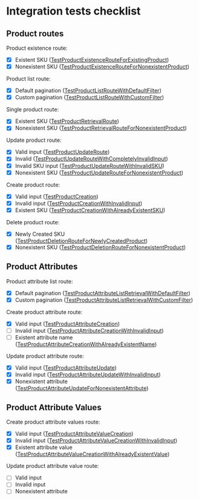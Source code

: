 # Integration tests checklist

## Product routes

Product existence route:

- [x] Existent SKU ([TestProductExistenceRouteForExistingProduct](https://github.com/verygoodsoftwarenotvirus/dairycart/blob/master/integration_tests/main_test.go#L75))
- [x] Nonexistent SKU ([TestProductExistenceRouteForNonexistentProduct](https://github.com/verygoodsoftwarenotvirus/dairycart/blob/master/integration_tests/main_test.go#L85))

Product list route:

- [x] Default pagination ([TestProductListRouteWithDefaultFilter](https://github.com/verygoodsoftwarenotvirus/dairycart/blob/master/integration_tests/main_test.go#L117))
- [x] Custom pagination ([TestProductListRouteWithCustomFilter](https://github.com/verygoodsoftwarenotvirus/dairycart/blob/master/integration_tests/main_test.go#L128))

Single product route:

- [x] Existent SKU ([TestProductRetrievalRoute](https://github.com/verygoodsoftwarenotvirus/dairycart/blob/master/integration_tests/main_test.go#L105))
- [x] Nonexistent SKU ([TestProductRetrievalRouteForNonexistentProduct](https://github.com/verygoodsoftwarenotvirus/dairycart/blob/master/integration_tests/main_test.go#L95))

Update product route:

- [x] Valid input ([TestProductUpdateRoute](https://github.com/verygoodsoftwarenotvirus/dairycart/blob/master/integration_tests/main_test.go#L143))
- [x] Invalid  ([TestProductUpdateRouteWithCompletelyInvalidInput](https://github.com/verygoodsoftwarenotvirus/dairycart/blob/master/integration_tests/main_test.go#L156))
- [x] Invalid SKU input ([TestProductUpdateRouteWithInvalidSKU](https://github.com/verygoodsoftwarenotvirus/dairycart/blob/master/integration_tests/main_test.go#L167))
- [x] Nonexistent SKU ([TestProductUpdateRouteForNonexistentProduct](https://github.com/verygoodsoftwarenotvirus/dairycart/blob/master/integration_tests/main_test.go#L175))

Create product route:

- [x] Valid input ([TestProductCreation](https://github.com/verygoodsoftwarenotvirus/dairycart/blob/master/integration_tests/main_test.go#L186))
- [x] Invalid input ([TestProductCreationWithInvalidInput](https://github.com/verygoodsoftwarenotvirus/dairycart/blob/master/integration_tests/main_test.go#L210))
- [x] Existent SKU ([TestProductCreationWithAlreadyExistentSKU](https://github.com/verygoodsoftwarenotvirus/dairycart/blob/master/integration_tests/main_test.go#L198))

Delete product route:

- [x] Newly Created SKU ([TestProductDeletionRouteForNewlyCreatedProduct](https://github.com/verygoodsoftwarenotvirus/dairycart/blob/master/integration_tests/main_test.go#L364))
- [x] Nonexistent SKU ([TestProductDeletionRouteForNonexistentProduct](https://github.com/verygoodsoftwarenotvirus/dairycart/blob/master/integration_tests/main_test.go#L354))

## Product Attributes

Product attribute list route:

- [x] Default pagination ([TestProductAttributeListRetrievalWithDefaultFilter](https://github.com/verygoodsoftwarenotvirus/dairycart/blob/master/integration_tests/main_test.go#L221))
- [x] Custom pagination ([TestProductAttributeListRetrievalWithCustomFilter](https://github.com/verygoodsoftwarenotvirus/dairycart/blob/master/integration_tests/main_test.go#L232))

Create product attribute route:

- [x] Valid input ([TestProductAttributeCreation](https://github.com/verygoodsoftwarenotvirus/dairycart/blob/master/integration_tests/main_test.go#L247))
- [ ] Invalid input ([TestProductAttributeCreationWithInvalidInput](https://github.com/verygoodsoftwarenotvirus/dairycart/blob/master/integration_tests/main_test.go#L259))
- [ ] Existent attribute name ([TestProductAttributeCreationWithAlreadyExistentName](https://github.com/verygoodsoftwarenotvirus/dairycart/blob/master/integration_tests/main_test.go#L270))

Update product attribute route:

- [x] Valid input ([TestProductAttributeUpdate](https://github.com/verygoodsoftwarenotvirus/dairycart/blob/master/integration_tests/main_test.go#L282))
- [x] Invalid input ([TestProductAttributeUpdateWithInvalidInput](https://github.com/verygoodsoftwarenotvirus/dairycart/blob/master/integration_tests/main_test.go#L294))
- [x] Nonexistent attribute ([TestProductAttributeUpdateForNonexistentAttribute](https://github.com/verygoodsoftwarenotvirus/dairycart/blob/master/integration_tests/main_test.go#L305))

## Product Attribute Values

Create product attribute values route:

- [x] Valid input ([TestProductAttributeValueCreation](https://github.com/verygoodsoftwarenotvirus/dairycart/blob/master/integration_tests/main_test.go#L317))
- [x] Invalid input ([TestProductAttributeValueCreationWithInvalidInput](https://github.com/verygoodsoftwarenotvirus/dairycart/blob/master/integration_tests/main_test.go#L329))
- [x] Existent attribute value ([TestProductAttributeValueCreationWithAlreadyExistentValue](https://github.com/verygoodsoftwarenotvirus/dairycart/blob/master/integration_tests/main_test.go#L340))

Update product attribute value route:

- [ ] Valid input
- [ ] Invalid input
- [ ] Nonexistent attribute
